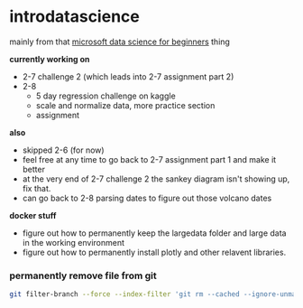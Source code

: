 # introdatascience
mainly from that [microsoft data science for beginners](https://github.com/microsoft/Data-Science-For-Beginners/tree/main) thing

**currently working on**
  - 2-7 challenge 2 (which leads into 2-7 assignment part 2)
  - 2-8
      - 5 day regression challenge on kaggle
      - scale and normalize data, more practice section
      - assignment

**also**
  - skipped 2-6 (for now)
  - feel free at any time to go back to 2-7 assignment part 1 and make it better
  - at the very end of 2-7 challenge 2 the sankey diagram isn't showing up, fix that.
  - can go back to 2-8 parsing dates to figure out those volcano dates

**docker stuff**
  - figure out how to permanently keep the largedata folder and large data in the working environment
  - figure out how to permanently install plotly and other relavent libraries.

### permanently remove file from git
```bash
git filter-branch --force --index-filter 'git rm --cached --ignore-unmatch metadata.csv.zip' --prune-empty --tag-name-filter cat -- --all
```
